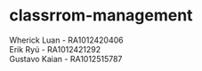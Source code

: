 # classrrom-management
 Wherick Luan - RA1012420406  
 Erik Ryú - RA1012421292  
 Gustavo Kaian - RA1012515787